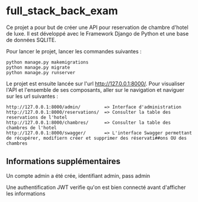 # full_stack_back_exam

Ce projet a pour but de créer une API pour reservation de chambre d'hotel de luxe.
Il est développé avec le Framework Django de Python et une base de données SQLITE.

Pour lancer le projet, lancer les commandes suivantes : 

```
python manage.py makemigrations
python manage.py migrate
python manage.py runserver
```

Le projet est ensuite lancée sur l'url http://127.0.0.1:8000/.
Pour visualiser l'API et l'ensemble de ses composants, aller sur le navigation et naviguer sur les url suivantes : 

```
http://127.0.0.1:8000/admin/         => Interface d'administration
http://127.0.0.1:8000/reservations/  => Consulter la table des reservations de l'hotel
http://127.0.0.1:8000/chambres/      => Consulter la table des chambres de l'hotel
http://127.0.0.1:8000/swagger/       => L'interface Swagger permettant de récupérer, modifiern créer et supprimer des réservati##ons OU des chambres
```

## Informations supplémentaires

Un compte admin a été crée, identifiant admin, pass admin

Une authentification JWT verifie qu'on est bien connecté avant d'afficher les informations
